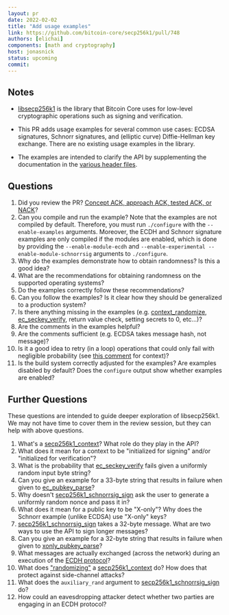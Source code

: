```yaml
---
layout: pr
date: 2022-02-02
title: "Add usage examples"
link: https://github.com/bitcoin-core/secp256k1/pull/748
authors: [elichai]
components: [math and cryptography]
host: jonasnick
status: upcoming
commit:
---
```


## Notes

- [libsecp256k1](https://github.com/bitcoin-core/secp256k1/) is the library that Bitcoin Core uses for low-level cryptographic operations such as signing and verification.

- This PR adds usage examples for several common use cases: ECDSA signatures, Schnorr signatures, and (elliptic curve) Diffie-Hellman key exchange. There are no existing usage examples in the library.

- The examples are intended to clarify the API by supplementing the documentation in the [various header files](https://github.com/bitcoin-core/secp256k1/tree/master/include).

## Questions

1. Did you review the PR? [Concept ACK, approach ACK, tested ACK, or NACK](https://github.com/bitcoin/bitcoin/blob/master/CONTRIBUTING.md#peer-review)?
2. Can you compile and run the example? Note that the examples are not compiled by default. Therefore, you must run `./configure` with the `--enable-examples` arguments. Moreover, the ECDH and Schnorr signature examples are only compiled if the modules are enabled, which is done by providing the `--enable-module-ecdh` and `--enable-experimental --enable-module-schnorrsig` arguments to `./configure`.
3. Why do the examples demonstrate how to obtain randomness? Is this a good idea?
4. What are the recommendations for obtaining randomness on the supported operating systems?
5. Do the examples correctly follow these recommendations?
6. Can you follow the examples? Is it clear how they should be generalized to a production system?
7. Is there anything missing in the examples (e.g. [context_randomize](https://github.com/ElementsProject/secp256k1-zkp/blob/a5b5909e8d56eb3c23aeb6eb4cdca0a621a0930b/include/secp256k1.h#L749), [ec_seckey_verify](https://github.com/ElementsProject/secp256k1-zkp/blob/a5b5909e8d56eb3c23aeb6eb4cdca0a621a0930b/include/secp256k1.h#L593), return value check, setting secrets to 0, etc...)?
8. Are the comments in the examples helpful?
9. Are the comments sufficient (e.g. ECDSA takes message hash, not message)?
10. Is it a good idea to retry (in a loop) operations that could only fail with negligible probability (see [this comment](https://github.com/bitcoin-core/secp256k1/pull/748#pullrequestreview-404120824) for context)?
11. Is the build system correctly adjusted for the examples? Are examples disabled by default? Does the `configure` output show whether examples are enabled?

## Further Questions

These questions are intended to guide deeper exploration of libsecp256k1.
We may not have time to cover them in the review session, but they can help with above questions.

1. What's a [secp256k1_context](https://github.com/ElementsProject/secp256k1-zkp/blob/a5b5909e8d56eb3c23aeb6eb4cdca0a621a0930b/include/secp256k1.h#L27)? What role do they play in the API?
2. What does it mean for a context to be "initialized for signing" and/or "initialized for verification"?
3. What is the probability that [ec_seckey_verify](https://github.com/ElementsProject/secp256k1-zkp/blob/a5b5909e8d56eb3c23aeb6eb4cdca0a621a0930b/include/secp256k1.h#L593) fails given a uniformly random input byte string?
4. Can you give an example for a 33-byte string that results in failure when given to [ec_pubkey_parse](https://github.com/ElementsProject/secp256k1-zkp/blob/a5b5909e8d56eb3c23aeb6eb4cdca0a621a0930b/include/secp256k1.h#L343)?
5. Why doesn't [secp256k1_schnorrsig_sign](https://github.com/ElementsProject/secp256k1-zkp/blob/a5b5909e8d56eb3c23aeb6eb4cdca0a621a0930b/include/secp256k1_schnorrsig.h#L95) ask the user to generate a uniformly random nonce and pass it in?
6. What does it mean for a public key to be "X-only"? Why does the Schnorr example (unlike ECDSA) use "X-only" keys?
7. [secp256k1_schnorrsig_sign](https://github.com/ElementsProject/secp256k1-zkp/blob/a5b5909e8d56eb3c23aeb6eb4cdca0a621a0930b/include/secp256k1_schnorrsig.h#L95) takes a 32-byte message. What are two ways to use the API to sign longer messages?
8. Can you give an example for a 32-byte string that results in failure when given to [xonly_pubkey_parse](https://github.com/ElementsProject/secp256k1-zkp/blob/a5b5909e8d56eb3c23aeb6eb4cdca0a621a0930b/include/secp256k1_extrakeys.h#L37)?
9. What messages are actually exchanged (across the network) during an execution of the [ECDH protocol](https://github.com/ElementsProject/secp256k1-zkp/blob/a5b5909e8d56eb3c23aeb6eb4cdca0a621a0930b/include/secp256k1_ecdh.h#L36)?
10. What does ["randomizing"](https://github.com/ElementsProject/secp256k1-zkp/blob/a5b5909e8d56eb3c23aeb6eb4cdca0a621a0930b/include/secp256k1.h#L749) a [secp256k1_context](https://github.com/ElementsProject/secp256k1-zkp/blob/a5b5909e8d56eb3c23aeb6eb4cdca0a621a0930b/include/secp256k1.h#L27) do? How does that protect against side-channel attacks?
11. What does the `auxiliary_rand` argument to [secp256k1_schnorrsig_sign](https://github.com/ElementsProject/secp256k1-zkp/blob/a5b5909e8d56eb3c23aeb6eb4cdca0a621a0930b/include/secp256k1_schnorrsig.h#L95) do?
12. How could an eavesdropping attacker detect whether two parties are engaging in an ECDH protocol?

<!-- TODO: After meeting, uncomment and add meeting log between the irc tags
## Meeting Log

{% irc %}
{% endirc %}
-->

